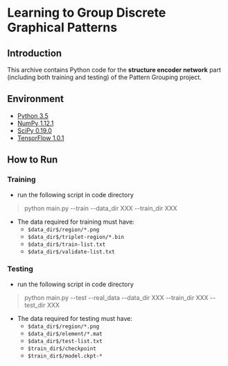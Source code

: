 # Learning to Group Discrete Graphical Patterns

## Introduction

This archive contains Python code for the **structure encoder network** part (including both training and testing) of the Pattern Grouping project.

## Environment

- [Python 3.5](https://www.python.org/)
- [NumPy 1.12.1](http://www.numpy.org/)
- [SciPy 0.19.0](https://www.scipy.org/)
- [TensorFlow 1.0.1](https://www.tensorflow.org/)

## How to Run

### Training

- run the following script in code directory

> python main.py --train --data\_dir XXX --train\_dir XXX

- The data required for training must have:
	- `$data_dir$/region/*.png`
	- `$data_dir$/triplet-region/*.bin`
	- `$data_dir$/train-list.txt`
	- `$data_dir$/validate-list.txt`

### Testing

- run the following script in code directory

> python main.py --test --real\_data --data\_dir XXX --train\_dir XXX --test\_dir XXX

- The data required for testing must have:
	- `$data_dir$/region/*.png`
	- `$data_dir$/element/*.mat`
	- `$data_dir$/test-list.txt`
	- `$train_dir$/checkpoint`
	- `$train_dir$/model.ckpt-*`